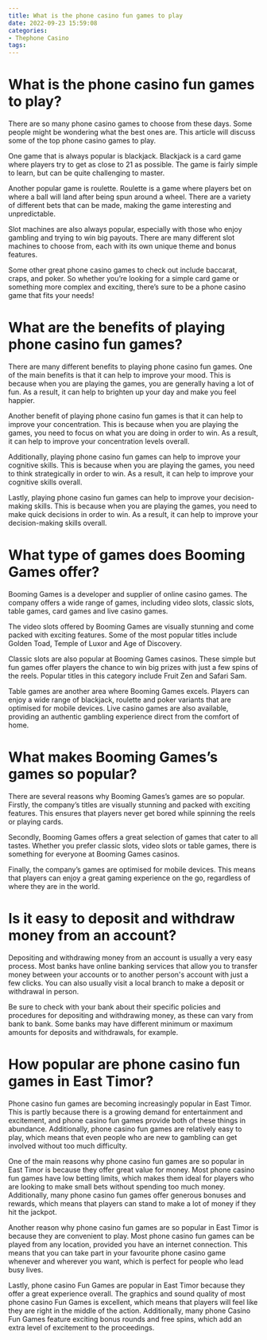 ```yaml
---
title: What is the phone casino fun games to play
date: 2022-09-23 15:59:08
categories:
- Thephone Casino
tags:
---
```



#  What is the phone casino fun games to play?

There are so many phone casino games to choose from these days. Some people might be wondering what the best ones are. This article will discuss some of the top phone casino games to play.

One game that is always popular is blackjack. Blackjack is a card game where players try to get as close to 21 as possible. The game is fairly simple to learn, but can be quite challenging to master.

Another popular game is roulette. Roulette is a game where players bet on where a ball will land after being spun around a wheel. There are a variety of different bets that can be made, making the game interesting and unpredictable.

Slot machines are also always popular, especially with those who enjoy gambling and trying to win big payouts. There are many different slot machines to choose from, each with its own unique theme and bonus features.

Some other great phone casino games to check out include baccarat, craps, and poker. So whether you’re looking for a simple card game or something more complex and exciting, there’s sure to be a phone casino game that fits your needs!

#  What are the benefits of playing phone casino fun games?

There are many different benefits to playing phone casino fun games. One of the main benefits is that it can help to improve your mood. This is because when you are playing the games, you are generally having a lot of fun. As a result, it can help to brighten up your day and make you feel happier.

Another benefit of playing phone casino fun games is that it can help to improve your concentration. This is because when you are playing the games, you need to focus on what you are doing in order to win. As a result, it can help to improve your concentration levels overall.

Additionally, playing phone casino fun games can help to improve your cognitive skills. This is because when you are playing the games, you need to think strategically in order to win. As a result, it can help to improve your cognitive skills overall.

Lastly, playing phone casino fun games can help to improve your decision-making skills. This is because when you are playing the games, you need to make quick decisions in order to win. As a result, it can help to improve your decision-making skills overall.

#  What type of games does Booming Games offer?

Booming Games is a developer and supplier of online casino games. The company offers a wide range of games, including video slots, classic slots, table games, card games and live casino games.

The video slots offered by Booming Games are visually stunning and come packed with exciting features. Some of the most popular titles include Golden Toad, Temple of Luxor and Age of Discovery.

Classic slots are also popular at Booming Games casinos. These simple but fun games offer players the chance to win big prizes with just a few spins of the reels. Popular titles in this category include Fruit Zen and Safari Sam.

Table games are another area where Booming Games excels. Players can enjoy a wide range of blackjack, roulette and poker variants that are optimised for mobile devices. Live casino games are also available, providing an authentic gambling experience direct from the comfort of home.

# What makes Booming Games’s games so popular?

There are several reasons why Booming Games’s games are so popular. Firstly, the company’s titles are visually stunning and packed with exciting features. This ensures that players never get bored while spinning the reels or playing cards.

Secondly, Booming Games offers a great selection of games that cater to all tastes. Whether you prefer classic slots, video slots or table games, there is something for everyone at Booming Games casinos.

Finally, the company’s games are optimised for mobile devices. This means that players can enjoy a great gaming experience on the go, regardless of where they are in the world.

#  Is it easy to deposit and withdraw money from an account?

Depositing and withdrawing money from an account is usually a very easy process. Most banks have online banking services that allow you to transfer money between your accounts or to another person's account with just a few clicks. You can also usually visit a local branch to make a deposit or withdrawal in person.

Be sure to check with your bank about their specific policies and procedures for depositing and withdrawing money, as these can vary from bank to bank. Some banks may have different minimum or maximum amounts for deposits and withdrawals, for example.

#  How popular are phone casino fun games in East Timor?

Phone casino fun games are becoming increasingly popular in East Timor. This is partly because there is a growing demand for entertainment and excitement, and phone casino fun games provide both of these things in abundance. Additionally, phone casino fun games are relatively easy to play, which means that even people who are new to gambling can get involved without too much difficulty.

One of the main reasons why phone casino fun games are so popular in East Timor is because they offer great value for money. Most phone casino fun games have low betting limits, which makes them ideal for players who are looking to make small bets without spending too much money. Additionally, many phone casino fun games offer generous bonuses and rewards, which means that players can stand to make a lot of money if they hit the jackpot.

Another reason why phone casino fun games are so popular in East Timor is because they are convenient to play. Most phone casino fun games can be played from any location, provided you have an internet connection. This means that you can take part in your favourite phone casino game whenever and wherever you want, which is perfect for people who lead busy lives.

Lastly, phone casino Fun Games are popular in East Timor because they offer a great experience overall. The graphics and sound quality of most phone casino Fun Games is excellent, which means that players will feel like they are right in the middle of the action. Additionally, many phone Casino Fun Games feature exciting bonus rounds and free spins, which add an extra level of excitement to the proceedings.